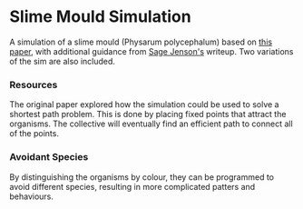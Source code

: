 # Slime Mould Simulation

A simulation of a slime mould (Physarum polycephalum) based on [this paper](https://uwe-repository.worktribe.com/output/980579), with additional guidance from [Sage Jenson's](https://cargocollective.com/sagejenson/physarum) writeup.
Two variations of the sim are also included.

### Resources
The original paper explored how the simulation could be used to solve a shortest path problem. This is done by placing fixed points that attract the organisms. The collective will eventually find an efficient path to connect all of the points.

### Avoidant Species
By distinguishing the organisms by colour, they can be programmed to avoid different species, resulting in more complicated patters and behaviours.
